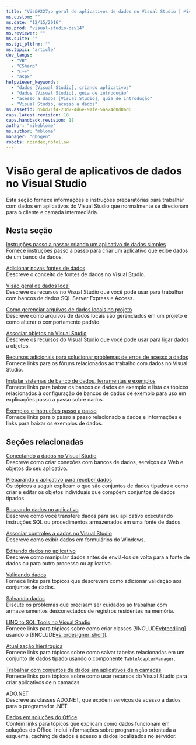```yaml
---
title: "Vis&#227;o geral de aplicativos de dados no Visual Studio | Microsoft Docs"
ms.custom: ""
ms.date: "12/15/2016"
ms.prod: "visual-studio-dev14"
ms.reviewer: ""
ms.suite: ""
ms.tgt_pltfrm: ""
ms.topic: "article"
dev_langs: 
  - "VB"
  - "CSharp"
  - "C++"
  - "aspx"
helpviewer_keywords: 
  - "dados [Visual Studio], criando aplicativos"
  - "dados [Visual Studio], guia de introdução"
  - "acesso a dados [Visual Studio], guia de introdução"
  - "Visual Studio, acesso a dados"
ms.assetid: b5bd71f4-23d7-4d6e-91fe-5aa24d0d06d6
caps.latest.revision: 18
caps.handback.revision: 18
author: "mikeblome"
ms.author: "mblome"
manager: "ghogen"
robots: noindex,nofollow
---
```

# Vis&#227;o geral de aplicativos de dados no Visual Studio
Esta seção fornece informações e instruções preparatórias para trabalhar com dados em aplicativos do Visual Studio que normalmente se direcionam para o cliente e camada intermediária.  
  
## Nesta seção  
 [Instruções passo a passo: criando um aplicativo de dados simples](../Topic/Walkthrough:%20Creating%20a%20Simple%20Data%20Application.md)  
 Fornece instruções passo a passo para criar um aplicativo que exibe dados de um banco de dados.  
  
 [Adicionar novas fontes de dados](../data-tools/add-new-data-sources.md)  
 Descreve o conceito de fontes de dados no Visual Studio.  
  
 [Visão geral de dados local](../data-tools/local-data-overview.md)  
 Descreve os recursos no Visual Studio que você pode usar para trabalhar com bancos de dados SQL Server Express e Access.  
  
 [Como gerenciar arquivos de dados locais no projeto](../data-tools/how-to-manage-local-data-files-in-your-project.md)  
 Descreve como arquivos de dados locais são gerenciados em um projeto e como alterar o comportamento padrão.  
  
 [Associar objetos no Visual Studio](../data-tools/bind-objects-in-visual-studio.md)  
 Descreve os recursos do Visual Studio que você pode usar para ligar dados a objetos.  
  
 [Recursos adicionais para solucionar problemas de erros de acesso a dados](../data-tools/additional-resources-for-troubleshooting-data-access-errors.md)  
 Fornece links para os fóruns relacionados ao trabalho com dados no Visual Studio.  
  
 [Instalar sistemas de banco de dados, ferramentas e exemplos](../data-tools/installing-database-systems-tools-and-samples.md)  
 Fornece links para baixar os bancos de dados de exemplo e lista os tópicos relacionados à configuração de bancos de dados de exemplo para uso em explicações passo a passo sobre dados.  
  
 [Exemplos e instruções passo a passo](../data-tools/data-applications-samples-and-walkthroughs.md)  
 Fornece links para o passo a passo relacionado a dados e informações e links para baixar os exemplos de dados.  
  
## Seções relacionadas  
 [Conectando a dados no Visual Studio](../data-tools/connecting-to-data-in-visual-studio.md)  
 Descreve como criar conexões com bancos de dados, serviços da Web e objetos do seu aplicativo.  
  
 [Preparando o aplicativo para receber dados](../Topic/Preparing%20Your%20Application%20to%20Receive%20Data.md)  
 Os tópicos a seguir explicam o que são conjuntos de dados tipados e como criar e editar os objetos individuais que compõem conjuntos de dados tipados.  
  
 [Buscando dados no aplicativo](../data-tools/fetching-data-into-your-application.md)  
 Descreve como você transfere dados para seu aplicativo executando instruções SQL ou procedimentos armazenados em uma fonte de dados.  
  
 [Associar controles a dados no Visual Studio](../data-tools/bind-controls-to-data-in-visual-studio.md)  
 Descreve como exibir dados em formulários do Windows.  
  
 [Editando dados no aplicativo](../data-tools/editing-data-in-your-application.md)  
 Descreve como manipular dados antes de enviá\-los de volta para a fonte de dados ou para outro processo ou aplicativo.  
  
 [Validando dados](../Topic/Validating%20Data.md)  
 Fornece links para tópicos que descrevem como adicionar validação aos conjuntos de dados.  
  
 [Salvando dados](../data-tools/saving-data.md)  
 Discute os problemas que precisam ser cuidados ao trabalhar com armazenamentos desconectados de registros residentes na memória.  
  
 [LINQ to SQL Tools no Visual Studio](../data-tools/linq-to-sql-tools-in-visual-studio2.md)  
 Fornece links para tópicos sobre como criar classes [!INCLUDE[vbtecdlinq](../data-tools/includes/vbtecdlinq_md.md)] usando o [!INCLUDE[vs_ordesigner_short](../data-tools/includes/vs_ordesigner_short_md.md)].  
  
 [Atualização hierárquica](../data-tools/hierarchical-update.md)  
 Fornece links para tópicos sobre como salvar tabelas relacionadas em um conjunto de dados tipado usando o componente `TableAdapterManager`.  
  
 [Trabalhar com conjuntos de dados em aplicativos de n camadas](../data-tools/work-with-datasets-in-n-tier-applications.md)  
 Fornece links para tópicos sobre como usar recursos do Visual Studio para criar aplicativos de n camadas.  
  
 [ADO.NET](../Topic/ADO.NET.md)  
 Descreve as classes ADO.NET, que expõem serviços de acesso a dados para o programador .NET.  
  
 [Dados em soluções do Office](/office-dev/office-dev/data-in-office-solutions)  
 Contém links para tópicos que explicam como dados funcionam em soluções do Office.  Inclui informações sobre programação orientada a esquema, caching de dados e acesso a dados localizados no servidor.